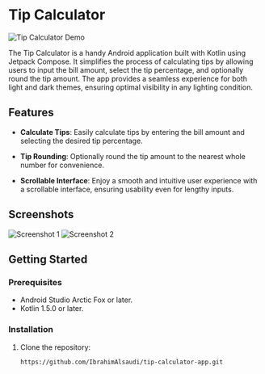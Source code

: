 # Tip Calculator

![Tip Calculator Demo](demo.gif)

The Tip Calculator is a handy Android application built with Kotlin using Jetpack Compose. It simplifies the process of calculating tips by allowing users to input the bill amount, select the tip percentage, and optionally round the tip amount. The app provides a seamless experience for both light and dark themes, ensuring optimal visibility in any lighting condition.

## Features

- **Calculate Tips**: Easily calculate tips by entering the bill amount and selecting the desired tip percentage.

- **Tip Rounding**: Optionally round the tip amount to the nearest whole number for convenience.

- **Scrollable Interface**: Enjoy a smooth and intuitive user experience with a scrollable interface, ensuring usability even for lengthy inputs.

## Screenshots

![Screenshot 1](screenshots/screenshot1.png)
![Screenshot 2](screenshots/screenshot2.png)

## Getting Started

### Prerequisites

- Android Studio Arctic Fox or later.
- Kotlin 1.5.0 or later.

### Installation

1. Clone the repository:

   ```bash
   https://github.com/IbrahimAlsaudi/tip-calculator-app.git
